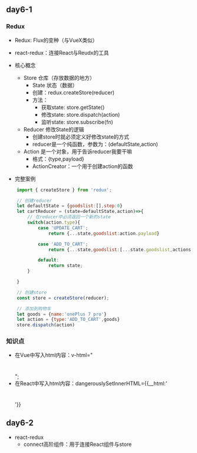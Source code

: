 ## day6-1

### Redux
* Redux: Flux的变种（与VueX类似）
* react-redux：连接React与Reudx的工具

* 核心概念
    * Store 仓库（存放数据的地方）
        * State 状态（数据）
        * 创建：redux.createStore(reducer)
        * 方法：
            * 获取state: store.getState()
            * 修改state: store.dispatch(action)
            * 监听state: store.subscribe(fn)
    * Reducer 修改State的逻辑
        * 创建store时就必须定义好修改state的方式
        * reducer是一个纯函数，参数为：(defaultState,action)
    * Action 是一个对象，用于告诉reducer我要干嘛
        * 格式：{type,payload}
        * ActionCreator：一个用于创建action的函数


* 完整案例
```js
    import { createStore } from 'redux';

    // 创建reducer
    let defaultState = {goodslist:[],step:0}
    let cartReducer = (state=defaultState,action)=>{
        // 在reducer中必须返回一个新的state
        switch(action.type){
            case 'UPDATE_CART';
                return {...state,goodslist:action.payload}

            case 'ADD_TO_CART';
                return {...state,goodslist:[...state.goodslist,actions.goods]}

            default:
                return state;
        }

    }

    // 创建store
    const store = createStore(reducer);

    // 添加到购物车
    let goods = {name:'onePlus 7 pro'}
    let action = {type:'ADD_TO_CART',goods}
    store.dispatch(action)

```

### 知识点
* 在Vue中写入html内容：v-html="<h1></h1>";
* 在React中写入html内容：dangerouslySetInnerHTML={{__html:'<h1></h1>'}}


## day6-2
* react-redux
    * connect高阶组件：用于连接React组件与store